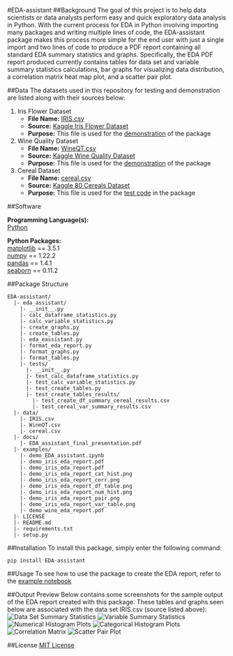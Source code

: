 #EDA-assistant
##Background
The goal of this project is to help data scientists or data analysts perform 
easy and quick exploratory data analysis in Python. With the current process 
for EDA in Python involving importing many packages and writing multiple lines 
of code, the EDA-assistant package makes this process more simple for the end user 
with just a single import and two lines of code to produce a PDF report containing 
all standard EDA summary statistics and graphs. Specifically, the EDA PDF report 
produced currently contains tables for data set and variable summary statistics 
calculations, bar graphs for visualizing data distribution, a correlation matrix 
heat map plot, and a scatter pair plot. 

##Data
The datasets used in this repository for testing and demonstration are listed along with their sources below:

1. Iris Flower Dataset<br>
   - **File Name:** [IRIS.csv](https://github.com/madalynli/EDA-assistant/blob/master/data/IRIS.csv) <br>
   - **Source:** [Kaggle Iris Flower Dataset](https://www.kaggle.com/arshid/iris-flower-dataset) <br>
   - **Purpose:** This file is used for the [demonstration](https://github.com/madalynli/EDA-assistant/blob/master/examples/demo_EDA_assistant.ipynb) of the package <br>
2. Wine Quality Dataset
   - **File Name:** [WineQT.csv](https://github.com/madalynli/EDA-assistant/blob/master/data/WineQT.csv) <br>
   - **Source:** [Kaggle Wine Quality Dataset](https://www.kaggle.com/beerhan/wine-quality/data) <br>
   - **Purpose:** This file is used for the [demonstration](https://github.com/madalynli/EDA-assistant/blob/master/examples/demo_EDA_assistant.ipynb) of the package <br>
3. Cereal Dataset 
   - **File Name:** [cereal.csv](https://github.com/madalynli/EDA-assistant/blob/master/data/cereal.csv) <br>
   - **Source:** [Kaggle 80 Cereals Dataset](https://www.kaggle.com/crawford/80-cereals) <br>
   - **Purpose:** This file is used for the [test code](https://github.com/madalynli/EDA-assistant/tree/master/eda_assistant/tests) in the package

##Software

**Programming Language(s):** <br>
[Python](https://www.python.org/)

**Python Packages:** <br>
[matplotlib](https://matplotlib.org/) == 3.5.1 <br>
[numpy](https://numpy.org/) == 1.22.2 <br>
[pandas](https://pandas.pydata.org/) == 1.4.1 <br>
[seaborn](https://seaborn.pydata.org/) == 0.11.2 <br>

##Package Structure
```
EDA-assistant/
  |- eda_assistant/
    |- __init__.py
    |- calc_dataframe_statistics.py
    |- calc_variable_statistics.py
    |- create_graphs.py
    |- create_tables.py
    |- eda_eassistant.py
    |- format_eda_report.py
    |- format_graphs.py
    |- format_tables.py
    |- tests/
      |- __init__.py
      |- test_calc_dataframe_statistics.py
      |- test_calc_variable_statistics.py
      |- test_create_tables.py
      |- test_create_tables_results/
        |- test_create_df_summary_cereal_results.csv
        |- test_cereal_var_summary_results.csv
  |- data/
    |- IRIS.csv
    |- WineQT.csv
    |- cereal.csv
  |- docs/
    |- EDA_assistant_final_presentation.pdf
  |- examples/
    |- demo_EDA_assistant.ipynb
    |- demo_iris_eda_report.pdf
    |- demo_iris_eda_report.pdf
    |- demo_iris_eda_report_cat_hist.png
    |- demo_iris_eda_report_corr.png
    |- demo_iris_eda_report_df_table.png
    |- demo_iris_eda_report_num_hist.png
    |- demo_iris_eda_report_pair.png
    |- demo_iris_eda_report_var_table.png
    |- demo_wine_eda_report.pdf
  |- LICENSE
  |- README.md
  |- requirements.txt
  |- setup.py
```

##Installation
To install this package, simply enter the following command: 
```
pip install EDA-assistant
```

##Usage
To see how to use the package to create the EDA report, refer to the [example notebook](https://github.com/madalynli/EDA-assistant/blob/master/examples/demo_EDA_assistant.ipynb)

##Output Preview
Below contains some screenshots for the sample output of the EDA report created with this package. 
These tables and graphs seen below are associated with the data set IRIS.csv (source listed above):
![Data Set Summary Statistics](https://github.com/madalynli/EDA-assistant/blob/master/examples/demo_iris_eda_report_df_table.png?raw=true)
![Variable Summary Statistics](https://github.com/madalynli/EDA-assistant/blob/master/examples/demo_iris_eda_report_var_table.png?raw=true)
![Numerical Histogram Plots](https://github.com/madalynli/EDA-assistant/blob/master/examples/demo_iris_eda_report_num_hist.png?raw=true)
![Categorical Histogram Plots](https://github.com/madalynli/EDA-assistant/blob/master/examples/demo_iris_eda_report_cat_hist.png?raw=true)
![Correlation Matrix](https://github.com/madalynli/EDA-assistant/blob/master/examples/demo_iris_eda_report_corr.png?raw=true)
![Scatter Pair Plot](https://github.com/madalynli/EDA-assistant/blob/master/examples/demo_iris_eda_report_pair.png?raw=true)


##License
[MIT License](https://github.com/madalynli/EDA-assistant/blob/master/LICENSE)
